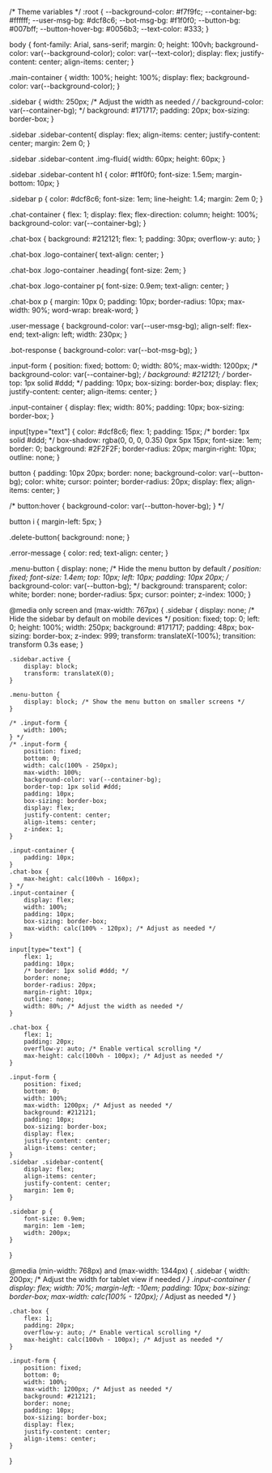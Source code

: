 /* Theme variables */
:root {
    --background-color: #f7f9fc;
    --container-bg: #ffffff;
    --user-msg-bg: #dcf8c6;
    --bot-msg-bg: #f1f0f0;
    --button-bg: #007bff;
    --button-hover-bg: #0056b3;
    --text-color: #333;
}

body {
    font-family: Arial, sans-serif;
    margin: 0;
    height: 100vh;
    background-color: var(--background-color);
    color: var(--text-color);
    display: flex;
    justify-content: center;
    align-items: center;
}

.main-container {
    width: 100%;
    height: 100%;
    display: flex;
    background-color: var(--background-color);
}

.sidebar {
    width: 250px; /* Adjust the width as needed */
    /* background-color: var(--container-bg); */
    background: #171717;
    padding: 20px;
    box-sizing: border-box;
}


.sidebar .sidebar-content{
    display: flex;
    align-items: center;
    justify-content: center;
    margin: 2em 0;
}

.sidebar .sidebar-content .img-fluid{
    width: 60px;
    height: 60px;
}

.sidebar .sidebar-content h1 {
    color: #f1f0f0;
    font-size: 1.5em;
    margin-bottom: 10px;
}

.sidebar p {
    color: #dcf8c6;
    font-size: 1em;
    line-height: 1.4;
    margin: 2em 0;
}

.chat-container {
    flex: 1;
    display: flex;
    flex-direction: column;
    height: 100%;
    background-color: var(--container-bg);
}

.chat-box {
    background: #212121;
    flex: 1;
    padding: 30px;
    overflow-y: auto;
}


.chat-box .logo-container{
    text-align: center;
}

.chat-box .logo-container .heading{
    font-size: 2em;
}


.chat-box .logo-container p{
    font-size: 0.9em;
    text-align: center;
}

.chat-box p {
    margin: 10px 0;
    padding: 10px;
    border-radius: 10px;
    max-width: 90%;
    word-wrap: break-word;
}

.user-message {
    background-color: var(--user-msg-bg);
    align-self: flex-end;
    text-align: left;
    width: 230px;
}

.bot-response {
    background-color: var(--bot-msg-bg);
}

.input-form {
    position: fixed;
    bottom: 0;
    width: 80%;
    max-width: 1200px;
    /* background-color: var(--container-bg); */
    background: #212121;
    /* border-top: 1px solid #ddd; */
    padding: 10px;
    box-sizing: border-box;
    display: flex;
    justify-content: center;
    align-items: center;
}

.input-container {
    display: flex;
    width: 80%;
    padding: 10px;
    box-sizing: border-box;
}

input[type="text"] {
    color: #dcf8c6;
    flex: 1;
    padding: 15px;
    /* border: 1px solid #ddd; */
    box-shadow: rgba(0, 0, 0, 0.35) 0px 5px 15px;
    font-size: 1em;
    border: 0;
    background: #2F2F2F;
    border-radius: 20px;
    margin-right: 10px;
    outline: none;
}

button {
    padding: 10px 20px;
    border: none;
    background-color: var(--button-bg);
    color: white;
    cursor: pointer;
    border-radius: 20px;
    display: flex;
    align-items: center;
}

/* button:hover {
    background-color: var(--button-hover-bg);
} */

button i {
    margin-left: 5px;
}

.delete-button{
    background: none;
}

.error-message {
    color: red;
    text-align: center;
}

.menu-button {
    display: none; /* Hide the menu button by default */
    position: fixed;
    font-size: 1.4em;
    top: 10px;
    left: 10px;
    padding: 10px 20px;
    /* background-color: var(--button-bg); */
    background: transparent;
    color: white;
    border: none;
    border-radius: 5px;
    cursor: pointer;
    z-index: 1000;
}

@media only screen and (max-width: 767px) {
    .sidebar {
        display: none; /* Hide the sidebar by default on mobile devices */
        position: fixed;
        top: 0;
        left: 0;
        height: 100%;
        width: 250px;
        background: #171717;
        padding: 48px;
        box-sizing: border-box;
        z-index: 999;
        transform: translateX(-100%);
        transition: transform 0.3s ease;
    }

    .sidebar.active {
        display: block;
        transform: translateX(0);
    }

    .menu-button {
        display: block; /* Show the menu button on smaller screens */
    }

    /* .input-form {
        width: 100%;
    } */
    /* .input-form {
        position: fixed;
        bottom: 0;
        width: calc(100% - 250px);
        max-width: 100%;
        background-color: var(--container-bg);
        border-top: 1px solid #ddd;
        padding: 10px;
        box-sizing: border-box;
        display: flex;
        justify-content: center;
        align-items: center;
        z-index: 1;
    }

    .input-container {
        padding: 10px;
    }
    .chat-box {
        max-height: calc(100vh - 160px);
    } */
    .input-container {
        display: flex;
        width: 100%;
        padding: 10px;
        box-sizing: border-box;
        max-width: calc(100% - 120px); /* Adjust as needed */
    }

    input[type="text"] {
        flex: 1;
        padding: 10px;
        /* border: 1px solid #ddd; */
        border: none;
        border-radius: 20px;
        margin-right: 10px;
        outline: none;
        width: 80%; /* Adjust the width as needed */
    }

    .chat-box {
        flex: 1;
        padding: 20px;
        overflow-y: auto; /* Enable vertical scrolling */
        max-height: calc(100vh - 100px); /* Adjust as needed */
    }
    
    .input-form {
        position: fixed;
        bottom: 0;
        width: 100%;
        max-width: 1200px; /* Adjust as needed */
        background: #212121;
        padding: 10px;
        box-sizing: border-box;
        display: flex;
        justify-content: center;
        align-items: center;
    }
    .sidebar .sidebar-content{
        display: flex;
        align-items: center;
        justify-content: center;
        margin: 1em 0;
    }

    .sidebar p {
        font-size: 0.9em;
        margin: 1em -1em;
        width: 200px;
    }
}

@media (min-width: 768px) and (max-width: 1344px) {
    .sidebar {
        width: 200px; /* Adjust the width for tablet view if needed */
    }
    .input-container {
        display: flex;
        width: 70%;
        margin-left: -10em;
        padding: 10px;
        box-sizing: border-box;
        max-width: calc(100% - 120px); /* Adjust as needed */
    }
    
    .chat-box {
        flex: 1;
        padding: 20px;
        overflow-y: auto; /* Enable vertical scrolling */
        max-height: calc(100vh - 100px); /* Adjust as needed */
    }
    
    .input-form {
        position: fixed;
        bottom: 0;
        width: 100%;
        max-width: 1200px; /* Adjust as needed */
        background: #212121;
        border: none;
        padding: 10px;
        box-sizing: border-box;
        display: flex;
        justify-content: center;
        align-items: center;
    }
}
